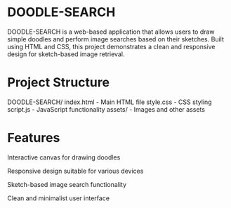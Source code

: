 # DOODLE-SEARCH
DOODLE-SEARCH is a web-based application that allows users to draw simple doodles and perform image searches based on their sketches. Built using HTML and CSS, this project demonstrates a clean and responsive design for sketch-based image retrieval.


# Project Structure

DOODLE-SEARCH/
 index.html           - Main HTML file
 style.css            - CSS styling
 script.js            - JavaScript functionality
 assets/              - Images and other assets
# Features
Interactive canvas for drawing doodles

Responsive design suitable for various devices

Sketch-based image search functionality

Clean and minimalist user interface

